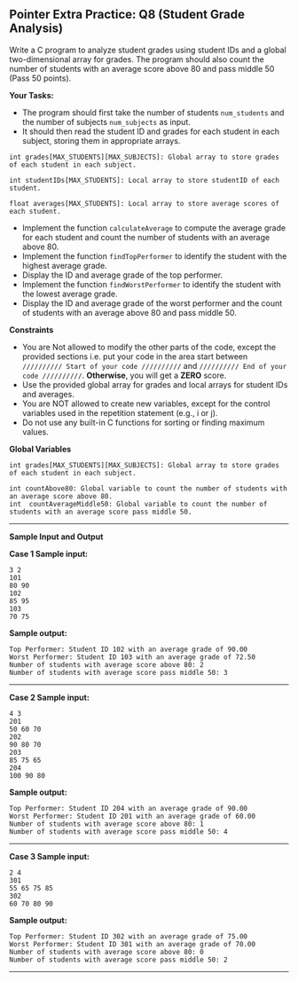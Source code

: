 ## Pointer Extra Practice: Q8 (Student Grade Analysis)

Write a C program to analyze student grades using student IDs and a global two-dimensional array for grades. The program should also count the number of students with an average score above 80 and pass middle 50 (Pass 50 points).

**Your Tasks:**

* The program should first take the number of students `num_students` and the number of subjects `num_subjects` as input.
* It should then read the student ID and grades for each student in each subject, storing them in appropriate arrays.
```
int grades[MAX_STUDENTS][MAX_SUBJECTS]: Global array to store grades of each student in each subject.

int studentIDs[MAX_STUDENTS]: Local array to store studentID of each student.

float averages[MAX_STUDENTS]: Local array to store average scores of each student.
```
* Implement the function `calculateAverage` to compute the average grade for each student and count the number of students with an average above 80.
* Implement the function `findTopPerformer` to identify the student with the highest average grade.
* Display the ID and average grade of the top performer.
* Implement the function `findWorstPerformer` to identify the student with the lowest average grade.
* Display the ID and average grade of the worst performer and the count of students with an average above 80 and pass middle 50.

**Constraints**

* You are Not allowed to modify the other parts of the code, except the provided sections i.e. put your code in the area start between `////////// Start of your code //////////` and `////////// End of your code //////////`. **Otherwise**, you will get a **ZERO** score.
* Use the provided global array for grades and local arrays for student IDs and averages.
* You are NOT allowed to create new variables, except for the control variables used in the repetition statement (e.g., i or j).
* Do not use any built-in C functions for sorting or finding maximum values.

**Global Variables**

```
int grades[MAX_STUDENTS][MAX_SUBJECTS]: Global array to store grades of each student in each subject.

int countAbove80: Global variable to count the number of students with an average score above 80.
int  countAverageMiddle50: Global variable to count the number of students with an average score pass middle 50.
```
<hr>

**Sample Input and Output**

**Case 1 Sample input:**
```
3 2
101
80 90
102
85 95
103
70 75
```
**Sample output:**
```
Top Performer: Student ID 102 with an average grade of 90.00
Worst Performer: Student ID 103 with an average grade of 72.50
Number of students with average score above 80: 2
Number of students with average score pass middle 50: 3
```
<hr>

**Case 2 Sample input:**
```
4 3
201
50 60 70
202
90 80 70
203
85 75 65
204
100 90 80
```
**Sample output:**
```
Top Performer: Student ID 204 with an average grade of 90.00
Worst Performer: Student ID 201 with an average grade of 60.00
Number of students with average score above 80: 1
Number of students with average score pass middle 50: 4
```
<hr>

**Case 3 Sample input:**
```
2 4
301
55 65 75 85
302
60 70 80 90
```
**Sample output:**
```
Top Performer: Student ID 302 with an average grade of 75.00
Worst Performer: Student ID 301 with an average grade of 70.00
Number of students with average score above 80: 0
Number of students with average score pass middle 50: 2
```
<hr>
